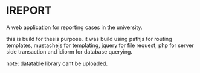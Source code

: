 # IREPORT
A web application for reporting cases in the university.

this is build for thesis purpose. it was build using pathjs for routing templates, mustachejs for templating, jquery for file request, php for server side transaction and idiorm for database querying.

note: datatable library cant be uploaded. 
